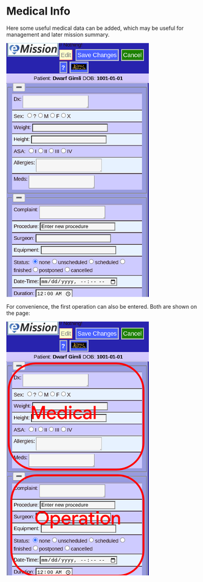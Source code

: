# Medical Info

Here some useful medical data can be added, which may be useful for management and later mission summary.

![](images/NewPatient6.png)

For convenience, the first operation can also be entered. Both are shown on the page:

![](images/NewPatient6x.png)


